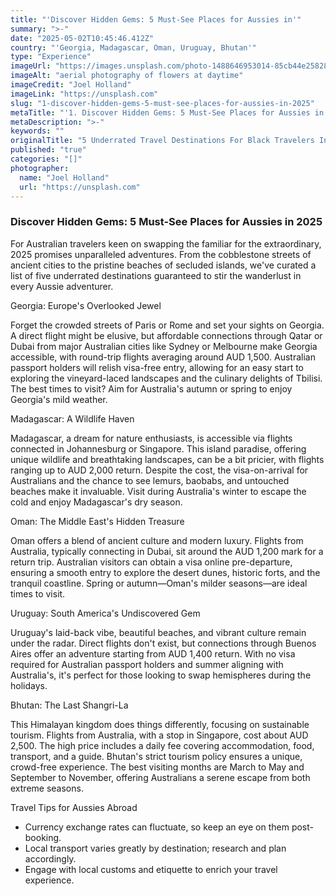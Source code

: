 ```yaml
---
title: "'Discover Hidden Gems: 5 Must-See Places for Aussies in'"
summary: ">-"
date: "2025-05-02T10:45:46.412Z"
country: "'Georgia, Madagascar, Oman, Uruguay, Bhutan'"
type: "Experience"
imageUrl: "https://images.unsplash.com/photo-1488646953014-85cb44e25828?q=80&w=1935&auto=format&fit=crop&ixlib=rb-4.0.3&ixid=M3wxMjA3fDB8MHxwaG90by1wYWdlfHx8fGVufDB8fHx8fA%3D%3D"
imageAlt: "aerial photography of flowers at daytime"
imageCredit: "Joel Holland"
imageLink: "https://unsplash.com"
slug: "1-discover-hidden-gems-5-must-see-places-for-aussies-in-2025"
metaTitle: "'1. Discover Hidden Gems: 5 Must-See Places for Aussies in 2025'"
metaDescription: ">-"
keywords: ""
originalTitle: "5 Underrated Travel Destinations For Black Travelers In 2025 - Travel Noire"
published: "true"
categories: "[]"
photographer:
  name: "Joel Holland"
  url: "https://unsplash.com"
---
```






### Discover Hidden Gems: 5 Must-See Places for Aussies in 2025

For Australian travelers keen on swapping the familiar for the extraordinary, 2025 promises unparalleled adventures. From the cobblestone streets of ancient cities to the pristine beaches of secluded islands, we've curated a list of five underrated destinations guaranteed to stir the wanderlust in every Aussie adventurer. 

Georgia: Europe's Overlooked Jewel

Forget the crowded streets of Paris or Rome and set your sights on Georgia. A direct flight might be elusive, but affordable connections through Qatar or Dubai from major Australian cities like Sydney or Melbourne make Georgia accessible, with round-trip flights averaging around AUD 1,500. Australian passport holders will relish visa-free entry, allowing for an easy start to exploring the vineyard-laced landscapes and the culinary delights of Tbilisi. The best times to visit? Aim for Australia's autumn or spring to enjoy Georgia's mild weather.

Madagascar: A Wildlife Haven

Madagascar, a dream for nature enthusiasts, is accessible via flights connected in Johannesburg or Singapore. This island paradise, offering unique wildlife and breathtaking landscapes, can be a bit pricier, with flights ranging up to AUD 2,000 return. Despite the cost, the visa-on-arrival for Australians and the chance to see lemurs, baobabs, and untouched beaches make it invaluable. Visit during Australia's winter to escape the cold and enjoy Madagascar's dry season.

Oman: The Middle East's Hidden Treasure

Oman offers a blend of ancient culture and modern luxury. Flights from Australia, typically connecting in Dubai, sit around the AUD 1,200 mark for a return trip. Australian visitors can obtain a visa online pre-departure, ensuring a smooth entry to explore the desert dunes, historic forts, and the tranquil coastline. Spring or autumn—Oman's milder seasons—are ideal times to visit.

Uruguay: South America's Undiscovered Gem

Uruguay's laid-back vibe, beautiful beaches, and vibrant culture remain under the radar. Direct flights don't exist, but connections through Buenos Aires offer an adventure starting from AUD 1,400 return. With no visa required for Australian passport holders and summer aligning with Australia's, it's perfect for those looking to swap hemispheres during the holidays.

Bhutan: The Last Shangri-La

This Himalayan kingdom does things differently, focusing on sustainable tourism. Flights from Australia, with a stop in Singapore, cost about AUD 2,500. The high price includes a daily fee covering accommodation, food, transport, and a guide. Bhutan's strict tourism policy ensures a unique, crowd-free experience. The best visiting months are March to May and September to November, offering Australians a serene escape from both extreme seasons.

Travel Tips for Aussies Abroad

- Currency exchange rates can fluctuate, so keep an eye on them post-booking.
- Local transport varies greatly by destination; research and plan accordingly.
- Engage with local customs and etiquette to enrich your travel experience.
